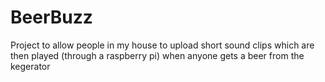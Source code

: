 BeerBuzz
========

Project to allow people in my house to upload short sound clips which are then played (through a raspberry pi) when anyone gets a beer from the kegerator
